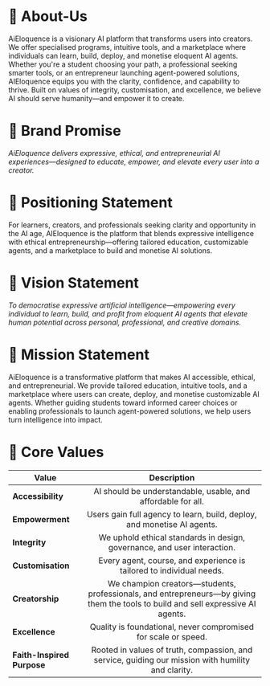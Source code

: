 # 📝 About-Us

AiEloquence is a visionary AI platform that transforms users into creators. We offer specialised programs, intuitive tools, and a marketplace where individuals can learn, build, deploy, and monetise eloquent AI agents. Whether you're a student choosing your path, a professional seeking smarter tools, or an entrepreneur launching agent-powered solutions, AIEloquence equips you with the clarity, confidence, and capability to thrive. Built on values of integrity, customisation, and excellence, we believe AI should serve humanity—and empower it to create.

# 🤝 Brand Promise

_AiEloquence delivers expressive, ethical, and entrepreneurial AI experiences—designed to educate, empower, and elevate every user into a creator._

# 🧭 Positioning Statement

For learners, creators, and professionals seeking clarity and opportunity in the AI age, AIEloquence is the platform that blends expressive intelligence with ethical entrepreneurship—offering tailored education, customizable agents, and a marketplace to build and monetise AI solutions.

# 🌟 Vision Statement

_To democratise expressive artificial intelligence—empowering every individual to learn, build, and profit from eloquent AI agents that elevate human potential across personal, professional, and creative domains._

# 🎯 Mission Statement

AiEloquence is a transformative platform that makes AI accessible, ethical, and entrepreneurial. We provide tailored education, intuitive tools, and a marketplace where users can create, deploy, and monetise customizable AI agents. Whether guiding students toward informed career choices or enabling professionals to launch agent-powered solutions, we help users turn intelligence into impact.

# 💎 Core Values

| Value  | Description |
| ------------- |:-------------:|
| **Accessibility**      | AI should be understandable, usable, and affordable for all.     |
| **Empowerment**      | Users gain full agency to learn, build, deploy, and monetise AI agents.     |
| **Integrity**      | We uphold ethical standards in design, governance, and user interaction.     |
| **Customisation**      | Every agent, course, and experience is tailored to individual needs.     |
| **Creatorship**      | We champion creators—students, professionals, and entrepreneurs—by giving them the tools to build and sell expressive AI agents.     |
| **Excellence**      | Quality is foundational, never compromised for scale or speed.     |
| **Faith-Inspired Purpose**      | Rooted in values of truth, compassion, and service, guiding our mission with humility and clarity.     |
